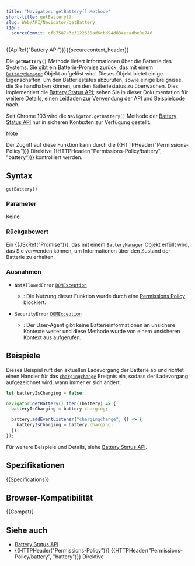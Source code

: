 ```yaml
---
title: "Navigator: getBattery() Methode"
short-title: getBattery()
slug: Web/API/Navigator/getBattery
l10n:
  sourceCommit: cfb7587e3e3122630ad6cbd94d834ecadbe0a746
---
```


{{ApiRef("Battery API")}}{{securecontext_header}}

Die **`getBattery()`** Methode liefert Informationen über die Batterie des Systems. Sie gibt ein Batterie-Promise zurück, das mit einem [`BatteryManager`](/de/docs/Web/API/BatteryManager) Objekt aufgelöst wird. Dieses Objekt bietet einige Eigenschaften, um den Batteriestatus abzurufen, sowie einige Ereignisse, die Sie handhaben können, um den Batteriestatus zu überwachen. Dies implementiert die [Battery Status API](/de/docs/Web/API/Battery_Status_API); sehen Sie in dieser Dokumentation für weitere Details, einen Leitfaden zur Verwendung der API und Beispielcode nach.

Seit Chrome 103 wird die `Navigator.getBattery()` Methode der [Battery Status API](/de/docs/Web/API/Battery_Status_API) nur in sicheren Kontexten zur Verfügung gestellt.

> [!NOTE]
> Der Zugriff auf diese Funktion kann durch die {{HTTPHeader("Permissions-Policy")}} Direktive {{HTTPHeader("Permissions-Policy/battery", "battery")}} kontrolliert werden.

## Syntax

```js-nolint
getBattery()
```

### Parameter

Keine.

### Rückgabewert

Ein {{JSxRef("Promise")}}, das mit einem [`BatteryManager`](/de/docs/Web/API/BatteryManager) Objekt erfüllt wird, das Sie verwenden können, um Informationen über den Zustand der Batterie zu erhalten.

### Ausnahmen

- `NotAllowedError` [`DOMException`](/de/docs/Web/API/DOMException)

  - : Die Nutzung dieser Funktion wurde durch eine [Permissions Policy](/de/docs/Web/HTTP/Permissions_Policy) blockiert.

- `SecurityError` [`DOMException`](/de/docs/Web/API/DOMException)
  - : Der User-Agent gibt keine Batterieinformationen an unsichere Kontexte weiter und diese Methode wurde von einem unsicheren Kontext aus aufgerufen.

## Beispiele

Dieses Beispiel ruft den aktuellen Ladevorgang der Batterie ab und richtet einen Handler für das [`chargingchange`](/de/docs/Web/API/BatteryManager/chargingchange_event) Ereignis ein, sodass der Ladevorgang aufgezeichnet wird, wann immer er sich ändert.

```js
let batteryIsCharging = false;

navigator.getBattery().then((battery) => {
  batteryIsCharging = battery.charging;

  battery.addEventListener("chargingchange", () => {
    batteryIsCharging = battery.charging;
  });
});
```

Für weitere Beispiele und Details, siehe [Battery Status API](/de/docs/Web/API/Battery_Status_API).

## Spezifikationen

{{Specifications}}

## Browser-Kompatibilität

{{Compat}}

## Siehe auch

- [Battery Status API](/de/docs/Web/API/Battery_Status_API)
- {{HTTPHeader("Permissions-Policy")}} {{HTTPHeader("Permissions-Policy/battery", "battery")}} Direktive
